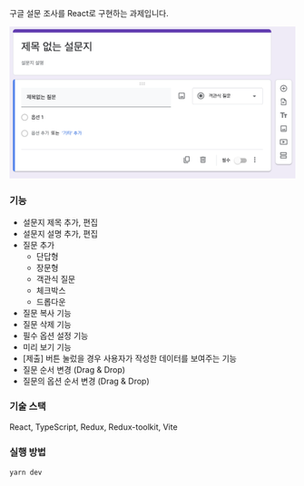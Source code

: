 구글 설문 조사를 React로 구현하는 과제입니다.

<img src="public/google-form.png" alt="제목없는 설문지">

### 기능

- 설문지 제목 추가, 편집
- 설문지 설명 추가, 편집
- 질문 추가
  - 단답형
  - 장문형
  - 객관식 질문
  - 체크박스
  - 드롭다운
- 질문 복사 기능
- 질문 삭제 기능
- 필수 옵션 설정 기능
- 미리 보기 기능
- [제출] 버튼 눌렀을 경우 사용자가 작성한 데이터를 보여주는 기능
- 질문 순서 변경 (Drag & Drop)
- 질문의 옵션 순서 변경 (Drag & Drop)

### 기술 스택

React, TypeScript, Redux, Redux-toolkit, Vite

### 실행 방법

```
yarn dev
```
